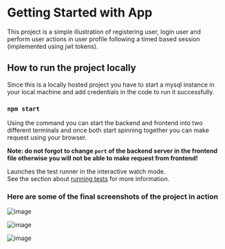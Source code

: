 # Getting Started with App

This project is a simple illustration of registering user, login user and perform user actions in user profile following a timed based session (implemented using jwt tokens).

## How to run the project locally

Since this is a locally hosted project you have to start a mysql instance in your local machine and add credentials in the code to run it successfully.

### `npm start`


Using the command you can start the backend and frontend into two different terminals and once both start spinning together you can make request using your browser.

**Note: do not forgot to change `port` of the backend server in the frontend file otherwise you will not be able to make request from frontend!**

Launches the test runner in the interactive watch mode.\
See the section about [running tests](https://facebook.github.io/create-react-app/docs/running-tests) for more information.

### Here are some of the final screenshots of the project in action

![image](https://github.com/user-attachments/assets/ab22e32b-3552-4e33-a105-cf51382438f0)

![image](https://github.com/user-attachments/assets/7278f1d9-ce4d-4f14-8f8c-61c6fc79cba1)

![image](https://github.com/user-attachments/assets/44dfd701-ba2f-468b-a22d-0357d8191356)


